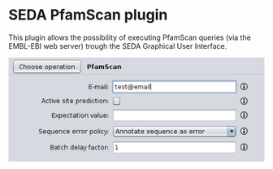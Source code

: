 SEDA PfamScan plugin
=========================

This plugin allows the possibility of executing PfamScan queries (via the EMBL-EBI web server) trough the SEDA Graphical User Interface.

![SEDA PfamScan Operation Screenshot](seda-screenshot.png)
